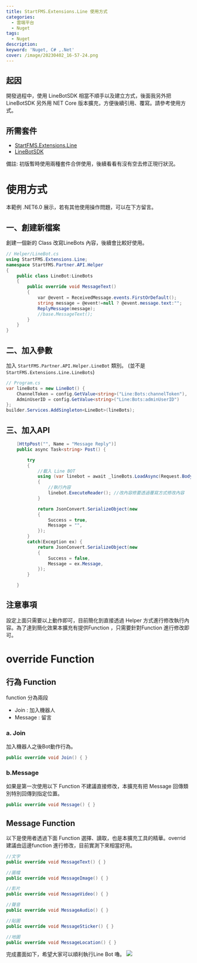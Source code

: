 ```yaml
---
title: StartFMS.Extensions.Line 使用方式
categories: 
  - 雲端平台
  - Nuget
tags: 
  - Nuget
description:
keyword: 'Nuget, C# ,.Net'
cover: /image/20230402_16-57-24.png
---
```

## 起因
開發過程中，使用 LineBotSDK 相當不順手以及建立方式，後面我另外把LineBotSDK 另外用 NET Core 版本擴充，方便後續引用、覆寫。請參考使用方式。

## 所需套件
- [StartFMS.Extensions.Line](https://www.nuget.org/packages/LineBotSDK#usedby-body-tab)
- [LineBotSDK](https://www.nuget.org/packages/LineBotSDK)

備註: 初版暫時使用兩種套件合併使用，後續看看有沒有空去修正現行狀況。

# 使用方式
本範例 .NET6.0 展示，若有其他使用操作問題，可以在下方留言。

## 一、創建新檔案
創建一個新的 Class 改寫LineBots 內容，後續會比較好使用。
```cs
// Helper/LineBot.cs
using StartFMS.Extensions.Line;
namespace StartFMS.Partner.API.Helper
{
    public class LineBot:LineBots
    {
        public override void MessageText()
        {
            var @event = ReceivedMessage.events.FirstOrDefault();
            string message = @event!=null ? @event.message.text:"";
            ReplyMessage(message);
            //base.MessageText();
        }
    }
}
```

## 二、加入參數
加入 ```StartFMS.Partner.API.Helper.LineBot``` 類別。 (並不是 ```StartFMS.Extensions.Line.LineBots```)
```cs
// Program.cs 
var lineBots = new LineBot() {
    ChannelToken = config.GetValue<string>("Line:Bots:channelToken"),
    AdminUserID = config.GetValue<string>("Line:Bots:adminUserID")
};
builder.Services.AddSingleton<LineBot>(lineBots);
```

## 三、加入API 
```cs
    [HttpPost("", Name = "Message Reply")]
    public async Task<string> Post() {

        try
        {
            //載入 Line BOT 
            using (var linebot = await _lineBots.LoadAsync(Request.Body))
            {
                //執行內容
                linebot.ExecuteReader(); //改內容修要透過覆寫方式修改內容
            }

            return JsonConvert.SerializeObject(new
            {
                Success = true,
                Message = "",
            });
        }
        catch(Exception ex) {
            return JsonConvert.SerializeObject(new
            {
                Success = false,
                Message = ex.Message,
            });
        }

    }
```


## 注意事項 
設定上面只需要以上動作即可，目前簡化到直接透過 Helper 方式進行修改執行內容。為了達到簡化效果本擴充有提供Function ，只需要針對Function 進行修改即可。


# override Function 
## 行為 Function 
function 分為兩段 
- Join : 加入機器人
- Message : 留言 

### a. Join
加入機器人之後Bot動作行為。
```cs
public override void Join() { }
```

### b.Message
如果是第一次使用以下 Function 不建議直接修改，本擴充有把 Message 回傳類別特別回傳到指定位置。
```cs
public override void Message() { }
```


## Message Function 
以下是使用者透過下面 Function 選擇、讀取，也是本擴充工具的精華。overrid 建議由這邊function 進行修改，目前實測下來相當好用。

```cs
//文字
public override void MessageText() { }

//圖檔
public override void MessageImage() { }

//影片
public override void MessageVideo() { }

//聲音
public override void MessageAudio() { }

//貼圖
public override void MessageSticker() { }

//地圖
public override void MessageLocation() { }
```

完成畫面如下，希望大家可以順利執行Line Bot 嚕。
![](/image/20230402_18-19-58.png)
